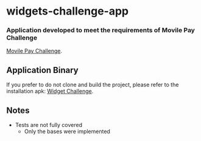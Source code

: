 # widgets-challenge-app
### Application developed to meet the requirements of Movile Pay Challenge

[Movile Pay Challenge](https://github.com/MovilePay/movilepay-android-interview).

## Application Binary

If you prefer to do not clone and build the project, please refer to the installation apk:
[Widget Challenge](https://github.com/adrianorazzini/widgets-challenge-app/raw/master/apk/release/WidgetsChallenge.apk).

## Notes
* Tests are not fully covered
  - Only the bases were implemented
